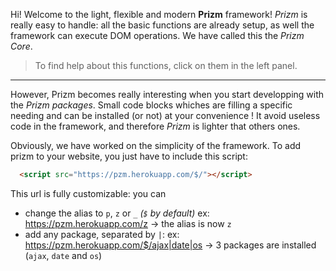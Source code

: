 Hi! Welcome to the light, flexible and modern __Prizm__ framework!
_Prizm_ is really easy to handle: all the basic functions are already setup, as well the framework can execute DOM operations. We have called this the _Prizm Core_.

> To find help about this functions, click on them in the left panel.

---

However, Prizm becomes really interesting when you start developping with the *Prizm packages*. Small code blocks whiches are filling a specific needing and can be installed (or not) at your convenience ! It avoid useless code in the framework, and therefore _Prizm_ is lighter that others ones.

Obviously, we have worked on the simplicity of the framework. To add prizm to your website, you just have to include this script: 

``` html
  <script src="https://pzm.herokuapp.com/$/"></script>
```

This url is fully customizable: you can
* change the alias to `p`, `z` or `_` _(`$` by default)_
  ex: https://pzm.herokuapp.com/z -> the alias is now `z`
* add any package, separated by `|`:
  ex: https://pzm.herokuapp.com/$/ajax|date|os -> 3 packages are installed (`ajax`, `date` and `os`)
